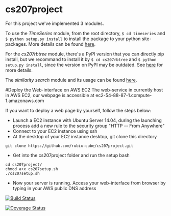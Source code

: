 # cs207project
For this project we've implemented 3 modules.

To use the *TimeSeries* module, from the root directory, `$ cd timeseries` and `$ python setup.py install` to install the package to your python site-packages. More details can be found [here](https://github.com/rubix-cube/cs207project/tree/master/timeseries).

For the *cs207rbtree* module, there's a PyPI version that you can directly pip install, but we recommand to install it by `$ cd cs207rbtree` and `$ python setup.py install`, since the version on PyPI may be outdated. See [here](https://github.com/rubix-cube/cs207project/tree/master/cs207rbtree) for more details.

The *similarity search* module and its usage can be found [here](https://github.com/rubix-cube/cs207project/tree/master/simsearch).

#Deploy the Web-interface on AWS EC2
The web-service in currently host in AWS EC2, our webpage is accessible at ec2-54-88-87-1.compute-1.amazonaws.com

If you want to deploy a web page by yourself, follow the steps below:
* Launch a EC2 instance with Ubuntu Server 14.04, during the launching process add a new rule to the security group "HTTP -- From Anywhere"
* Connect to your EC2 instance using ssh
* At the desktop of your EC2 instance desktop, git clone this directory
```
git clone https://github.com/rubix-cube/cs207project.git
``` 
* Get into the cs207project folder and run the setup bash
``` 
cd cs207project/
chmod a+x cs207setup.sh
./cs207setup.sh
``` 
* Now your server is running. Access your web-interface from browser by typing in your AWS public DNS address

[![Build Status](https://travis-ci.org/rubix-cube/cs207project.svg?branch=master)](https://travis-ci.org/rubix-cube/cs207project)

[![Coverage Status](https://coveralls.io/repos/github/Peilin-D/cs207project/badge.svg?branch=master)](https://coveralls.io/github/Peilin-D/cs207project?branch=master)
